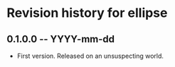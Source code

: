 # Revision history for ellipse

## 0.1.0.0 -- YYYY-mm-dd

* First version. Released on an unsuspecting world.

